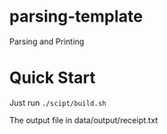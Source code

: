 # parsing-template
Parsing and Printing

# Quick Start
Just run `./scipt/build.sh`

The output file in data/output/receipt.txt